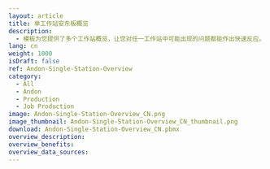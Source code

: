```yaml
---
layout: article
title: 单工作站安东板概览
description: 
  - 模板为您提供了多个工作站概览，让您对任一工作站中可能出现的问题都能作出快速反应。 它可用于生产（订单处理生产）和组装线。
lang: cn
weight: 1000
isDraft: false
ref: Andon-Single-Station-Overview
category:
  - All
  - Andon
  - Production
  - Job Production
image: Andon-Single-Station-Overview_CN.png
image_thumbnail: Andon-Single-Station-Overview_CN_thumbnail.png
download: Andon-Single-Station-Overview_CN.pbmx
overview_description:
overview_benefits:
overview_data_sources:
---
```

